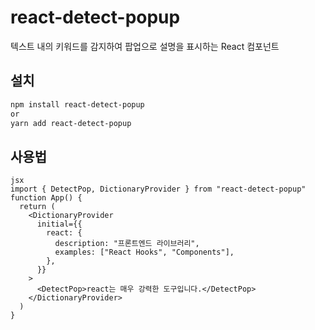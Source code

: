 # react-detect-popup

텍스트 내의 키워드를 감지하여 팝업으로 설명을 표시하는 React 컴포넌트

## 설치

```bash
npm install react-detect-popup
or
yarn add react-detect-popup
```

## 사용법

```tsx
jsx
import { DetectPop, DictionaryProvider } from "react-detect-popup"
function App() {
  return (
    <DictionaryProvider
      initial={{
        react: {
          description: "프론트엔드 라이브러리",
          examples: ["React Hooks", "Components"],
        },
      }}
    >
      <DetectPop>react는 매우 강력한 도구입니다.</DetectPop>
    </DictionaryProvider>
  )
}
```
